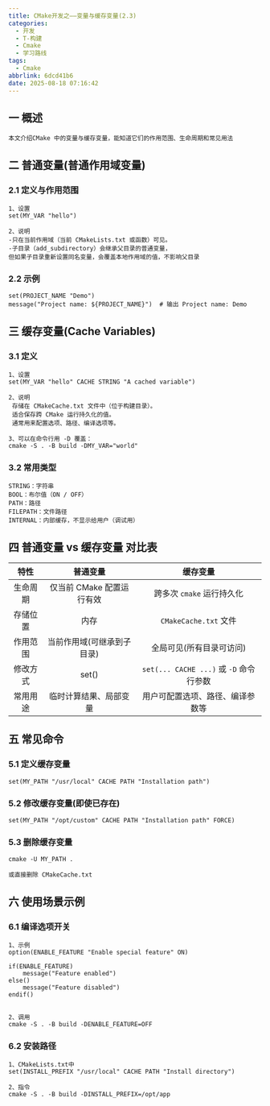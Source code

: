 ```yaml
---
title: CMake开发之——变量与缓存变量(2.3)
categories:
  - 开发
  - T-构建
  - Cmake
  - 学习路线
tags:
  - Cmake
abbrlink: 6dcd41b6
date: 2025-08-18 07:16:42
---
```

## 一 概述

```
本文介绍CMake 中的变量与缓存变量，能知道它们的作用范围、生命周期和常见用法
```

<!--more-->

## 二 普通变量(普通作用域变量)

### 2.1 定义与作用范围

```
1、设置
set(MY_VAR "hello")

2、说明
-只在当前作用域（当前 CMakeLists.txt 或函数）可见。
-子目录（add_subdirectory）会继承父目录的普通变量，
但如果子目录重新设置同名变量，会覆盖本地作用域的值，不影响父目录
```

### 2.2 示例

```
set(PROJECT_NAME "Demo")
message("Project name: ${PROJECT_NAME}")  # 输出 Project name: Demo
```

## 三 缓存变量(Cache Variables)

### 3.1 定义

```
1、设置
set(MY_VAR "hello" CACHE STRING "A cached variable")

2、说明
 存储在 CMakeCache.txt 文件中（位于构建目录）。
 适合保存跨 CMake 运行持久化的值。
 通常用来配置选项、路径、编译选项等。

3、可以在命令行用 -D 覆盖：
cmake -S . -B build -DMY_VAR="world"
```

### 3.2 常用类型

```
STRING：字符串
BOOL：布尔值（ON / OFF）
PATH：路径
FILEPATH：文件路径
INTERNAL：内部缓存，不显示给用户（调试用）
```

## 四 普通变量 vs 缓存变量 对比表

|   特性   |          普通变量          |                缓存变量                 |
| :------: | :------------------------: | :-------------------------------------: |
| 生命周期 | 仅当前 CMake 配置运行有效  |        跨多次 `cmake` 运行持久化        |
| 存储位置 |            内存            |          `CMakeCache.txt` 文件          |
| 作用范围 | 当前作用域(可继承到子目录) |        全局可见(所有目录可访问)         |
| 修改方式 |           set()            | `set(... CACHE ...)` 或 `-D` 命令行参数 |
| 常用用途 |   临时计算结果、局部变量   |    用户可配置选项、路径、编译参数等     |

## 五 常见命令

### 5.1 定义缓存变量

```
set(MY_PATH "/usr/local" CACHE PATH "Installation path")
```

### 5.2 修改缓存变量(即使已存在)

```
set(MY_PATH "/opt/custom" CACHE PATH "Installation path" FORCE)
```

### 5.3 删除缓存变量

```
cmake -U MY_PATH .

或直接删除 CMakeCache.txt
```

## 六 使用场景示例

### 6.1 编译选项开关

```
1、示例
option(ENABLE_FEATURE "Enable special feature" ON)

if(ENABLE_FEATURE)
    message("Feature enabled")
else()
    message("Feature disabled")
endif()


2、调用
cmake -S . -B build -DENABLE_FEATURE=OFF
```

### 6.2 安装路径

```
1、CMakeLists.txt中
set(INSTALL_PREFIX "/usr/local" CACHE PATH "Install directory")

2、指令
cmake -S . -B build -DINSTALL_PREFIX=/opt/app
```

